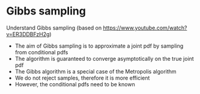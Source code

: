 # Gibbs sampling
Understand Gibbs sampling (based on https://www.youtube.com/watch?v=ER3DDBFzH2g)

- The aim of Gibbs sampling is to approximate a joint pdf by sampling from conditional pdfs
- The algorithm is guaranteed to converge asymptotically on the true joint pdf
- The Gibbs algorithm is a special case of the Metropolis algorithm
- We do not reject samples, therefore it is more efficient
- However, the conditional pdfs need to be known
